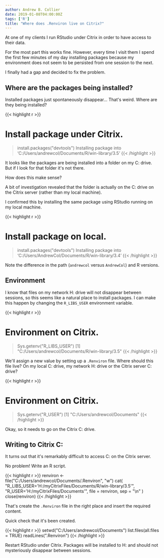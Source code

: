 ```yaml
---
author: Andrew B. Collier
date: 2019-01-08T04:00:00Z
tags: ['R']
title: "Where does .Renviron live on Citrix?"
---
```


At one of my clients I run RStudio under Citrix in order to have access to their data.

For the most part this works fine. However, every time I visit them I spend the first few minutes of my day installing packages because my environment does not seem to be persisted from one session to the next.

I finally had a gap and decided to fix the problem.

## Where are the packages being installed?

Installed packages just spontaneously disappear... That's weird. Where are they being installed?

{{< highlight r >}}
# Install package under Citrix.
> install.packages("devtools")
Installing package into ‘C:/Users/andrewcol/Documents/R/win-library/3.5’
{{< /highlight >}}

It looks like the packages are being installed into a folder on my C: drive. But if I look for that folder it's not there.

How does this make sense?

A bit of investigation revealed that the folder is actually on the C: drive on the Citrix server (rather than my local machine).

I confirmed this by installing the same package using RStudio running on my local machine.

{{< highlight r >}}
# Install package on local.
> install.packages("devtools")
Installing package into ‘C:/Users/AndrewCol/Documents/R/win-library/3.4’
{{< /highlight >}}

Note the difference in the path (`andrewcol` versus `AndrewCol`) and R versions.

## Environment

I know that files on my network H: drive will not disappear between sessions, so this seems like a natural place to install packages. I can make this happen by changing the `R_LIBS_USER` environment variable.

{{< highlight r >}}
# Environment on Citrix.
> Sys.getenv("R_LIBS_USER")
[1] "C:/Users/andrewcol/Documents/R/win-library/3.5"
{{< /highlight >}}

We'll assign a new value by setting up a `.Renviron` file. Where should this file live? On my local C: drive, my network H: drive or the Citrix server C: drive?

{{< highlight r >}}
# Environment on Citrix.
> Sys.getenv("R_USER")
[1] "C:/Users/andrewcol/Documents"
{{< /highlight >}}

Okay, so it needs to go on the Citrix C: drive.

## Writing to Citrix C:

It turns out that it's remarkably difficult to access C: on the Citrix server.

No problem! Write an R script.

{{< highlight r >}}
renviron <- file("C:/Users/andrewcol/Documents/.Renviron", "w")
cat(
    "R_LIBS_USER='H:/myCitrixFiles/Documents/R/win-library/3.5'",
    "R_USER='H:/myCitrixFiles/Documents'",
    file = renviron,
    sep = "\n"
)
close(renviron)
{{< /highlight >}}

That's create the `.Renviron` file in the right place and insert the required content.

Quick check that it's been created.

{{< highlight r >}}
setwd("C:/Users/andrewcol/Documents")
list.files(all.files = TRUE)
readLines(".Renviron")
{{< /highlight >}}

Restart RStudio under Citrix. Packages will be installed to H: and should not mysteriously disappear between sessions.
